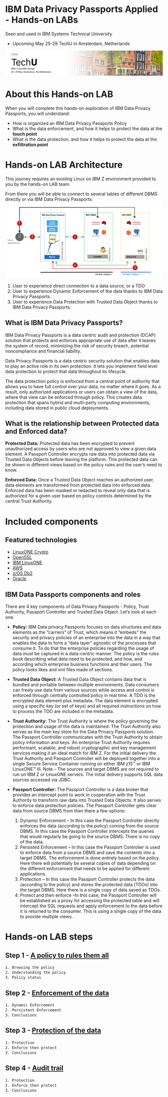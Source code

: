 # IBM Data Privacy Passports Applied - Hands-on LABs
Seen and used in IBM Systems Technical University
* Upcoming May 25-29	TechU in Amsterdam, Netherlands

![alt-text](https://github.com/guikarai/IBMDPP/blob/master/amsterdam-2020-banner.png?raw=true)

# About this Hands-on LAB
When you will complete this hands-on exploration of IBM Data Privacy Passports, you will understand:
* How is organized an IBM Data Privacy Passports Policy
* What is the data enforcement, and how it helps to protect the data at the **touch point**
* What is the data protection, and how it helps to protect the data at the **exfiltration point**

# Hands-on LAB Architecture
This journey requires an existing Linux on IBM Z environment provided to you by the hands-on LAB team. 

From there you will be able to connect to several tables of different DBMS directly or via IBM Data Privacy Passports:
![alt-text](https://github.com/guikarai/IBMDPP/blob/master/Hands-on-labs.png?raw=true)

1. User to experience direct connection to a data source, or a TDO
2. User to experience Dynamic Enforcement of the data thanks to IBM Data Privacy Passports.
3. User to experience Data Protection with Trusted Data Object thanks to IBM Data Privacy Passports.

## What is IBM Data Privacy Passports?
IBM Data Privacy Passports is a data centric audit and protection (DCAP) solution that protects and enforces appropriate use of data after it leaves the system of record, minimizing the risk of security breach, potential noncompliance and financial liability.

Data Privacy Passports is a data centric security solution that enables data to play an active role in its own protection. It lets you implement field level data protection to protect that data throughout its lifecycle.

The data protection policy is enforced from a central point of authority that allows you to have full control over your data, no matter where it goes. As a result, only authorized applications or users can obtain a view of the data, where that view can be enforced through policy. This creates data protection that spans hybrid and multi-party computing environments, including data stored in public cloud deployments.

## What is the relationship between Protected data and Enforced data?

**Protected Data:** Protected data has been encrypted to prevent unauthorized access by users who are not approved to view a given data element. A Passport Controller encrypts raw data into protected data via Trusted Data Objects before leaving the platform. This protected data can be shown in different views based on the policy rules and the user’s need to know.

**Enforced Data:**
Once a Trusted Data Object reaches an authorized user, data elements are transformed from protected data into enforced data. Enforced data has been masked or redacted to reveal only data that is authorized for a given user based on policy controls determined by the central Trust Authority.

# Included components

## Featured technologies
* [LinuxONE Crypto](https://www.ibm.com/it-infrastructure/linuxone/capabilities/secure-cloud)
* [OpenSSL](https://www.openssl.org/)
* [IBM LinuxONE](https://www.ibm.com/it-infrastructure/linuxone)
* [AWS](https://aws.amazon.com/)
* [z/OS Db2](https://www.ibm.com/analytics/db2/zos)
* [Oracle](https://docs.oracle.com/en/database/index.html)

## IBM Data Passports components and roles
There are 4 key components of Data Privacy Passports - Policy, Trust Authority, Passport Controller and Trusted Data Object. Let’s look at each one.

* **Policy:** IBM Data privacy Passports focuses on data structures and data elements as the “carriers” of Trust, which means it “embeds” the security and privacy policies of an enterprise into the data in a way that enables the data to form a “data layer” agnostic of the processes that consume it. To do that the enterprise policies regarding the usage of data must be captured in a data-centric manner. The policy is the rules book describing what data need to be protected, and how, and according which enterprise business functions and their users. The policy looks likes and xml files made of sections.

* **Trusted Data Object:** A Trusted Data Object contains data that is bundled and portable between multiple environments. Data consumers can freely use data from various sources while access and control is enforced through centrally controlled policy in real time. A TDO is the encrypted data element plus metadata. The data element is encrypted using a specific key (or set of keys) and all required instructions on how to process the TDO are included in the metadata.

* **Trust Authority:** The Trust Authority is where the policy governing the protection and usage of the data is maintained. The Trust Authority also serves as the main key store for the Data Privacy Passports solution. The Passport Controller communicates with the Trust Authority to obtain policy information and keys. An enterprise Trust Authority requires performant, scalable, and robust cryptographic and key management services making it an ideal match for IBM Z. For the initial delivery the Trust Authority and Passport Controller will be deployed together into a single Secure Service Container running on either IBM z15™ or IBM LinuxONE™ III. Note – The sources and target DBMS are not required to run on IBM Z or LinuxONE servers. The initial delivery supports SQL data sources accessed via JDBC. 

* **Passport Controller:** The Passport Controller is a data broker that provides an intercept point to work in cooperation with the Trust Authority to transform raw data into Trusted Data Objects. It also serves to enforce data protection policies. The Passport Controller gets clear data from source DBMS from then there a few options:
    1. Dynamic Enforcement – In this case the Passport Controller directly enforces the data (according to the policy) coming from the source DBMS. In this case the Passport Controller intercepts the queries that would regularly be going to the source DBMS. There is no copy of the data.
    2. Persisted Enforcement – In this case the Passport Controller is used to enforce data from a source DBMS and save the contents into a target DBMS. The enforcement is done entirely based on the policy. Here there will potentially be several copies of data depending on the different enforcement that needs to be applied for different applications.
    3. Protection – In this case the Passport Controller protects the data (according to the policy) and stores the protected data (TDOs) into the target DBMS. Here there is a single copy of data saved as TDOs.
    4. Protect and then enforce –In this case, the Passport Controller will be established as a proxy for accessing the protected table and will intercept the SQL requests and apply enforcement to the data before it is returned to the consumer. This is using a single copy of the data to provide multiple views.

# Hands-on LAB steps

## Step 1 - [A policy to rules them all](https://github.com/guikarai/ELK-CPACF/blob/master/part3.md)

    1. Browsing the policy
    2. Understanding the policy
    3. Policy status

## Step 2 - [Enforcement of the data](https://github.com/guikarai/IBMDPP/blob/master/enforcement.md)

    1. Dynamic Enforcement
    2. Persistent Enforcement
    3. Conclusions

## Step 3 - [Protection of the data](https://github.com/guikarai/IBMDPP/blob/master/protection.md)

    1. Protection
    2. Enforce then protect
    3. Conclusions
    
## Step 4 - [Audit trail](https://github.com/guikarai/IBMDPP/blob/master/audit-trail.md)

    1. Protection
    2. Enforce then protect
    3. Conclusions
